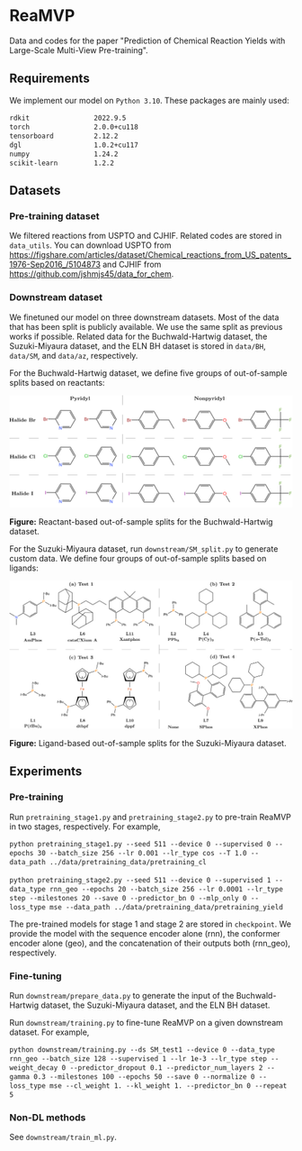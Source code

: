 # ReaMVP

Data and codes for the paper "Prediction of Chemical Reaction Yields with Large-Scale Multi-View Pre-training".

## Requirements

We implement our model on `Python 3.10`. These packages are mainly used:

```
rdkit                2022.9.5
torch                2.0.0+cu118
tensorboard          2.12.2
dgl                  1.0.2+cu117
numpy                1.24.2
scikit-learn         1.2.2
```

## Datasets

### Pre-training dataset

We filtered reactions from USPTO and CJHIF. Related codes are stored in `data_utils`. You can download USPTO from https://figshare.com/articles/dataset/Chemical_reactions_from_US_patents_1976-Sep2016_/5104873 and CJHIF from https://github.com/jshmjs45/data_for_chem.

### Downstream dataset

We finetuned our model on three downstream datasets. Most of the data that has been split is publicly available. We use the same split as previous works if possible.  Related data for the Buchwald-Hartwig dataset, the Suzuki-Miyaura dataset, and the ELN BH dataset is stored in `data/BH`, `data/SM`, and `data/az`, respectively.

For the Buchwald-Hartwig dataset, we define five groups of out-of-sample splits based on reactants:

<img src="downstream/reactant_split.png" alt="reactant_split"  style="zoom:50%;" />

**Figure:** Reactant-based out-of-sample splits for the Buchwald-Hartwig dataset.

For the Suzuki-Miyaura dataset, run `downstream/SM_split.py` to generate custom data. We define four groups of out-of-sample splits based on ligands:

<img src="downstream/ligands_split.png" alt="reactant_split" style="zoom:50%;" />

**Figure:** Ligand-based out-of-sample splits for the Suzuki-Miyaura dataset.

## Experiments

### Pre-training

Run `pretraining_stage1.py` and `pretraining_stage2.py` to pre-train ReaMVP in two stages, respectively. For example,

```
python pretraining_stage1.py --seed 511 --device 0 --supervised 0 --epochs 30 --batch_size 256 --lr 0.001 --lr_type cos --T 1.0 --data_path ../data/pretraining_data/pretraining_cl

python pretraining_stage2.py --seed 511 --device 0 --supervised 1 --data_type rnn_geo --epochs 20 --batch_size 256 --lr 0.0001 --lr_type step --milestones 20 --save 0 --predictor_bn 0 --mlp_only 0 --loss_type mse --data_path ../data/pretraining_data/pretraining_yield
```

The pre-trained models for stage 1 and stage 2 are stored in `checkpoint`. We provide the model with the sequence encoder alone (rnn), the conformer encoder alone (geo), and the concatenation of their outputs both (rnn_geo), respectively.

### Fine-tuning

Run `downstream/prepare_data.py` to generate the input of the Buchwald-Hartwig dataset, the Suzuki-Miyaura dataset, and the ELN BH dataset.

Run `downstream/training.py` to fine-tune ReaMVP on a given downstream dataset. For example,

```
python downstream/training.py --ds SM_test1 --device 0 --data_type rnn_geo --batch_size 128 --supervised 1 --lr 1e-3 --lr_type step --weight_decay 0 --predictor_dropout 0.1 --predictor_num_layers 2 --gamma 0.3 --milestones 100 --epochs 50 --save 0 --normalize 0 --loss_type mse --cl_weight 1. --kl_weight 1. --predictor_bn 0 --repeat 5
```

### Non-DL methods

See `downstream/train_ml.py`.